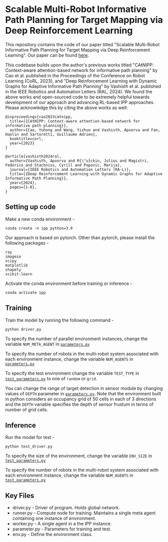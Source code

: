 # Scalable Multi-Robot Informative Path Planning for Target Mapping via Deep Reinforcement Learning

This repository contains the code of our paper titled "Scalable Multi-Robot Informative Path Planning for Target Mapping via Deep Reinforcement Learning".
Our paper can be found [here](https://arxiv.org/pdf/2409.16967).

This codebase builds upon the author's previous works titled "CAtNIPP: Context-aware attention-based network for informative path planning" by Cao et al. published in the Proceedings of the Conference on Robot Learning (CoRL, 2023), and "Deep Reinforcement Learning with Dynamic Graphs for Adaptive Informative Path Planning" by Vashisth et al. published in the IEEE Robotics and Automation Letters (RAL, 2024). 
We found the above works and open-sourced code to be extremely helpful towards development of our approach and advancing RL-based IPP approaches. Please acknowledge this by citing the above works as well:

```commandline
@inproceedings{cao2023catnipp,
  title={{CAtNIPP: Context-aware attention-based network for informative path planning}},
  author={Cao, Yuhong and Wang, Yizhuo and Vashisth, Apoorva and Fan, Haolin and Sartoretti, Guillaume Adrien},
  booktitle=corl,
  year={2023}
}

@article{vashisth2024ral,
  author={Vashisth, Apoorva and R{\"u}ckin, Julius and Magistri, Federico and Stachniss, Cyrill and Popovic, Marija},
  journal={IEEE Robotics and Automation Letters (RA-L)}, 
  title={{Deep Reinforcement Learning with Dynamic Graphs for Adaptive Informative Path Planning}}, 
  year={2024},
  pages={1-8},
}
```

## Setting up code

Make a new conda environment -

```
conda create -n ipp python=3.9
```

Our approach is based on pytorch. Other than pytorch, please install the following packages -

```
ray
imageio
scipy
matplotlib
shapely
scikit-learn
```

Activate the conda environment before training or inference -

```
conda activate ipp
```

## Training

Train the model by running the following command -

```
python driver.py
```
To specify the number of parallel environment instances, change the variable ```NUM_META_AGENT``` in [```parameters.py```](parameters.py)

To specify the number of robots in the multi-robot system associated with each environment instance, change the variable ```NUM_AGENTS``` in [```parameters.py```](parameters.py)

To specify the test environment change the variable ```TEST_TYPE``` in [```test_parameters.py```](test_parameters.py) to one of ```random``` or ```grid```.

You can change the range of target detection in sensor module by changing values of ```DEPTH``` parameter in [```parameters.py```](parameters.py). Note that the environment built in python considers an occupancy grid of 50 cells in each of 3 directions and the ```DEPTH``` variable specifies the depth of sensor frustum in terms of number of grid cells.

## Inference

Run the model for test -

```
python test_driver.py
```
To specify the size of the environment, change the variable ```ENV_SIZE``` in [```test_parameters.py```](parameters.py)

To specify the number of robots in the multi-robot system associated with each environment instance, change the variable ```NUM_AGENTS``` in [```test_parameters.py```](parameters.py)

## Key Files

* driver.py - Driver of program. Holds global network.
* runner.py - Compute node for training. Maintains a single meta agent containing one instance of environment.
* worker.py - A single agent in a the IPP instance.
* parameter.py - Parameters for training and test.
* env.py - Define the environment class.
